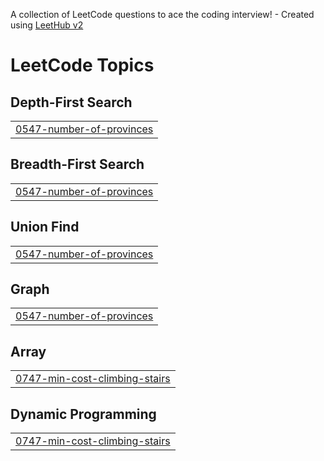 A collection of LeetCode questions to ace the coding interview! - Created using [LeetHub v2](https://github.com/arunbhardwaj/LeetHub-2.0)
<!---LeetCode Topics Start-->
# LeetCode Topics
## Depth-First Search
|  |
| ------- |
| [0547-number-of-provinces](https://github.com/Saiyyam24/leethub/tree/master/0547-number-of-provinces) |
## Breadth-First Search
|  |
| ------- |
| [0547-number-of-provinces](https://github.com/Saiyyam24/leethub/tree/master/0547-number-of-provinces) |
## Union Find
|  |
| ------- |
| [0547-number-of-provinces](https://github.com/Saiyyam24/leethub/tree/master/0547-number-of-provinces) |
## Graph
|  |
| ------- |
| [0547-number-of-provinces](https://github.com/Saiyyam24/leethub/tree/master/0547-number-of-provinces) |
## Array
|  |
| ------- |
| [0747-min-cost-climbing-stairs](https://github.com/Saiyyam24/leethub/tree/master/0747-min-cost-climbing-stairs) |
## Dynamic Programming
|  |
| ------- |
| [0747-min-cost-climbing-stairs](https://github.com/Saiyyam24/leethub/tree/master/0747-min-cost-climbing-stairs) |
<!---LeetCode Topics End-->